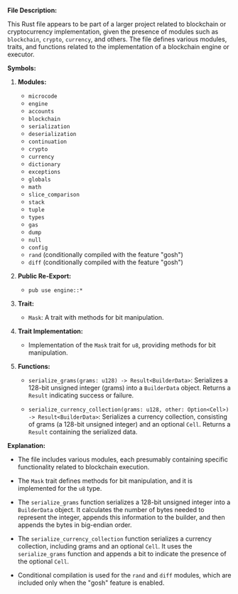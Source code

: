 **File Description:**

This Rust file appears to be part of a larger project related to blockchain or cryptocurrency implementation, given the presence of modules such as `blockchain`, `crypto`, `currency`, and others. The file defines various modules, traits, and functions related to the implementation of a blockchain engine or executor.

**Symbols:**

1. **Modules:**
   - `microcode`
   - `engine`
   - `accounts`
   - `blockchain`
   - `serialization`
   - `deserialization`
   - `continuation`
   - `crypto`
   - `currency`
   - `dictionary`
   - `exceptions`
   - `globals`
   - `math`
   - `slice_comparison`
   - `stack`
   - `tuple`
   - `types`
   - `gas`
   - `dump`
   - `null`
   - `config`
   - `rand` (conditionally compiled with the feature "gosh")
   - `diff` (conditionally compiled with the feature "gosh")

2. **Public Re-Export:**
   - `pub use engine::*`

3. **Trait:**
   - `Mask`: A trait with methods for bit manipulation.

4. **Trait Implementation:**
   - Implementation of the `Mask` trait for `u8`, providing methods for bit manipulation.

5. **Functions:**
   - `serialize_grams(grams: u128) -> Result<BuilderData>`: Serializes a 128-bit unsigned integer (grams) into a `BuilderData` object. Returns a `Result` indicating success or failure.

   - `serialize_currency_collection(grams: u128, other: Option<Cell>) -> Result<BuilderData>`: Serializes a currency collection, consisting of grams (a 128-bit unsigned integer) and an optional `Cell`. Returns a `Result` containing the serialized data.

**Explanation:**

- The file includes various modules, each presumably containing specific functionality related to blockchain execution.

- The `Mask` trait defines methods for bit manipulation, and it is implemented for the `u8` type.

- The `serialize_grams` function serializes a 128-bit unsigned integer into a `BuilderData` object. It calculates the number of bytes needed to represent the integer, appends this information to the builder, and then appends the bytes in big-endian order.

- The `serialize_currency_collection` function serializes a currency collection, including grams and an optional `Cell`. It uses the `serialize_grams` function and appends a bit to indicate the presence of the optional `Cell`.

- Conditional compilation is used for the `rand` and `diff` modules, which are included only when the "gosh" feature is enabled.
